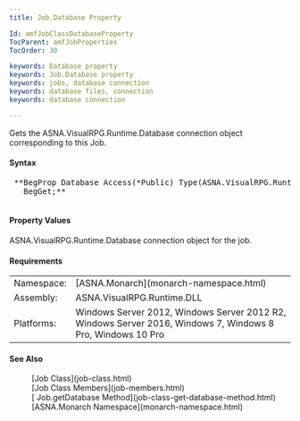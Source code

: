 ```yaml
---
title: Job.Database Property

Id: amfJobClassDatabaseProperty
TocParent: amfJobProperties
TocOrder: 30

keywords: Database property
keywords: Job.Database property
keywords: jobs, database connection
keywords: database files, connection
keywords: database connection

---
```


Gets the ASNA.VisualRPG.Runtime.Database connection object corresponding to this Job.

#### Syntax
<pre class="prettyprint">
 **BegProp Database Access(*Public) Type(ASNA.VisualRPG.Runtime.Database)
   BegGet;** 
          </pre>

#### Property Values
ASNA.VisualRPG.Runtime.Database connection object for the job.
<!-- start -->

#### Requirements
<table class="dttable" cellspacing="0" cellpadding="4" width="60%">
           <colgroup>
            <col width="15%" style="font-weight:bold" />
            <col width="85%" />
          </colgroup>
          <tr>
            <td>Namespace:</td>
            <td>[ASNA.Monarch](monarch-namespace.html) </td>
          </tr>
          <tr>
            <td>Assembly:</td>
            <td>ASNA.VisualRPG.Runtime.DLL</td>
          </tr>
         <tr>
            <td>Platforms:</td>
            <td> Windows Server 2012, Windows Server 2012 R2, Windows Server 2016, Windows 7, Windows 8 Pro, Windows 10 Pro</td>
         </tr>
</table>

#### See Also
<dl>
        <dd>[Job Class](job-class.html)
        </dd><dd>
        [Job Class
        Members](job-members.html)</dd>
       <dd>[
        Job.getDatabase Method](job-class-get-database-method.html)</dd>
        <dd>[ASNA.Monarch
        Namespace](monarch-namespace.html)</dd>
</dl>

